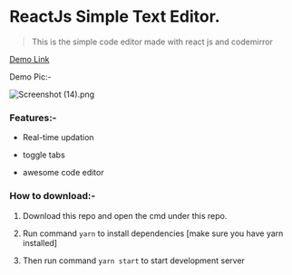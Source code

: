 # ReactJs Simple Text Editor.

> This is the simple code editor made with react js and codemirror

 [Demo Link](https://simple-code-editor.vercel.app/)


Demo Pic:-

![Screenshot (14).png](https://cdn.hashnode.com/res/hashnode/image/upload/v1623157029738/3mp2iHX7Kr.png)


### Features:-
 
- Real-time updation

- toggle tabs

- awesome code editor


### How to download:-

1. Download this repo and open the cmd under this repo.

2. Run command ``` yarn ``` to install dependencies [make sure you have yarn installed] 

2. Then run command ``` yarn start ``` to start development server


